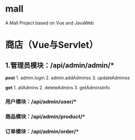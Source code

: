 # mall
A Mall Project based on Vue and JavaWeb
# 商店（Vue与Servlet） #

1.管理员模块：/api/admin/admin/*
--
**post**
	1. admin.login
	2. admin.addAdminss
	3. updateAdminss

**get**
	1. allAdmins
	2. deleteAdmins
	3. getAdminsInfo

### 用户模块：/api/admin/user/*

### 商品模块：/api/admin/product/*

### 订单模块：/api/admin/order/*
